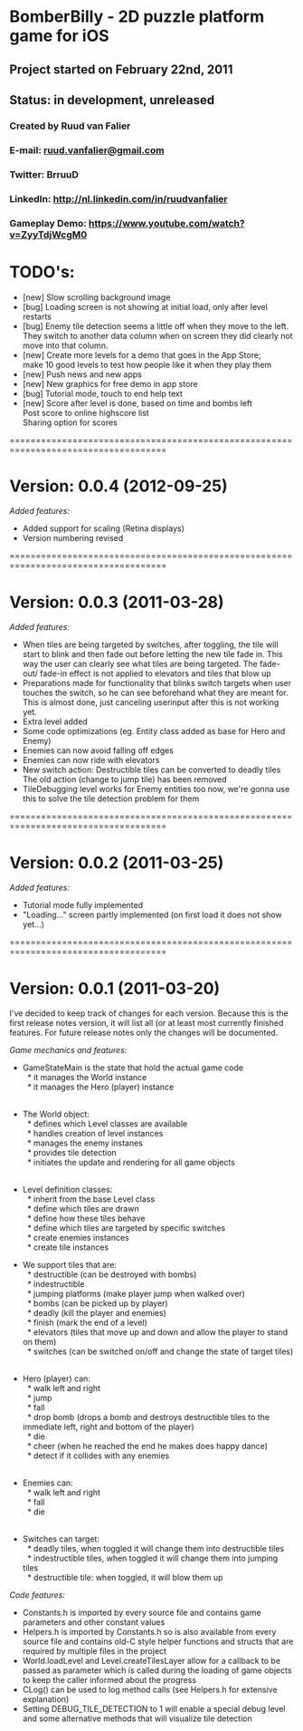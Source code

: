# BomberBilly - 2D puzzle platform game for iOS  

## Project started on February 22nd, 2011  
## Status: in development, unreleased  

### Created by Ruud van Falier  

### E-mail: ruud.vanfalier@gmail.com  
### Twitter: BrruuD  
### LinkedIn: http://nl.linkedin.com/in/ruudvanfalier  
 
### Gameplay Demo: https://www.youtube.com/watch?v=ZyyTdjWcgM0  

# TODO's:
- [new] Slow scrolling background image  
- [bug] Loading screen is not showing at initial load, only after level restarts  
- [bug] Enemy tile detection seems a little off when they move to the left.  
        They switch to another data column when on screen they did clearly not move into that column.
- [new] Create more levels for a demo that goes in the App Store;  
        make 10 good levels to test how people like it when they play them			
- [new] Push news and new apps  
- [new] New graphics for free demo in app store  
- [bug] Tutorial mode, touch to end help text  
- [new] Score after level is done, based on time and bombs left  
        Post score to online highscore list  
        Sharing option for scores


====================================================================================

# Version: 0.0.4 (2012-09-25)

*Added features:*  
- Added support for scaling (Retina displays)
- Version numbering revised


====================================================================================
# Version: 0.0.3 (2011-03-28)

*Added features:*  
- When tiles are being targeted by switches, after toggling, the tile will start to
  blink and then fade out before letting the new tile fade in.
  This way the user can clearly see what tiles are being targeted. The fade-out/
  fade-in effect is not applied to elevators and tiles that blow up
- Preparations made for functionality that blinks switch targets when user touches 
  the switch, so he can see beforehand what they are meant for.
  This is almost done, just canceling userinput after this is not working yet.
- Extra level added
- Some code optimizations (eg. Entity class added as base for Hero and Enemy)
- Enemies can now avoid falling off edges
- Enemies can now ride with elevators
- New switch action: Destructible tiles can be converted to deadly tiles
  The old action (change to jump tile) has been removed
- TileDebugging level works for Enemy entities too now, we're gonna use this to 
  solve the tile detection problem for them


====================================================================================
# Version: 0.0.2 (2011-03-25)

*Added features:*  
- Tutorial mode fully implemented
- "Loading..." screen partly implemented (on first load it does not show yet…)


====================================================================================
# Version: 0.0.1 (2011-03-20)

I've decided to keep track of changes for each version.
Because this is the first release notes version, it will list all (or at least most
currently finished features.
For future release notes only the changes will be documented.

*Game mechanics and features:*  
- GameStateMain is the state that hold the actual game code  
  * it manages the World instance  
  * it manages the Hero (player) instance  
  
- The World object:  
  * defines which Level classes are available  
  * handles creation of level instances  
  * manages the enemy instanes  
  * provides tile detection  
  * initiates the update and rendering for all game objects  
  
- Level definition classes:  
  * inherit from the base Level class  
  * define which tiles are drawn  
  * define how these tiles behave  
  * define which tiles are targeted by specific switches  
  * create enemies instances  
  * create tile instances  
  
- We support tiles that are:  
  * destructible (can be destroyed with bombs)  
  * indestructible  
  * jumping platforms (make player jump when walked over)  
  * bombs (can be picked up by player)  
  * deadly (kill the player and enemies)  
  * finish (mark the end of a level)  
  * elevators (tiles that move up and down and allow the player to stand on them)  
  * switches (can be switched on/off and change the state of target tiles)  
  
- Hero (player) can:  
  * walk left and right  
  * jump  
  * fall  
  * drop bomb (drops a bomb and destroys destructible tiles to the immediate left, 
    right and bottom of the player)  
  * die  
  * cheer (when he reached the end he makes does happy dance)  
  * detect if it collides with any enemies  
  
- Enemies can:  
  * walk left and right  
  * fall  
  * die  
  
- Switches can target:  
  * deadly tiles, when toggled it will change them into destructible tiles  
  * indestructible tiles, when toggled it will change them into jumping tiles  
  * destructible tile: when toggled, it will blow them up  

  
*Code features:*  
- Constants.h is imported by every source file and contains game parameters and 
  other constant values  
- Helpers.h is imported by Constants.h so is also available from every source file 
  and contains old-C style helper functions and structs that are required by 
  multiple files in the project  
- World.loadLevel and Level.createTilesLayer allow for a callback to be passed as 
  parameter which is called during the loading of game objects to keep the caller 
  informed about the progress  
- CLog() can be used to log method calls (see Helpers.h for extensive explanation)  
- Setting DEBUG_TILE_DETECTION to 1 will enable a special debug level and some 
  alternative methods that will visualize tile detection


